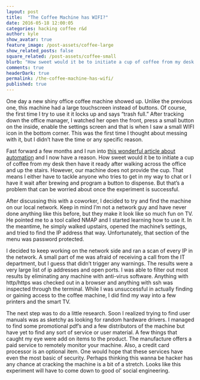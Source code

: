 ```yaml
---
layout: post
title:  "The Coffee Machine has WIFI?"
date: 2016-05-18 12:00:05
categories: hacking coffee r&d
author: kyle
show_avatar: true
feature_image: /post-assets/coffee-large
show_related_posts: false
square_related: /post-assets/coffee-small
blurb: "How sweet would it be to initiate a cup of coffee from my desk then have it ready after walking across the office and up the stairs."
comments: true
headerDark: true
permalink: /the-coffee-machine-has-wifi/
published: true
---
```


One day a new shiny office coffee machine showed up. Unlike the previous one, this machine had a large touchscreen instead of buttons. Of course, the first time I try to use it it locks up and says “trash full.” After tracking down the office manager, I watched her open the front, press a small button on the inside, enable the settings screen and that is when I saw a small WIFI icon in the bottom corner. This was the first time I thought about messing with it, but I didn’t have the time or any specific reason.

Fast forward a few months and I run into [this wonderful article about automation](https://www.jitbit.com/alexblog/249-now-thats-what-i-call-a-hacker/) and I now have a reason. How sweet would it be to initiate a cup of coffee from my desk then have it ready after walking across the office and up the stairs. However, our machine does not provide the cup. That means I either have to tackle anyone who tries to get in my way to chat or I have it wait after brewing and program a button to dispense. But that’s a problem that can be worried about once the experiment is successful.

After discussing this with a coworker, I decided to try and find the machine on our local network. Keep in mind I’m not a network guy and have never done anything like this before, but they make it look like so much fun on TV. He pointed me to a tool called NMAP and I started learning how to use it. In the meantime, he simply walked upstairs, opened the machine’s settings, and tried to find the IP address that way. Unfortunately, that section of the menu was password protected.

I decided to keep working on the network side and ran a scan of every IP in the network. A small part of me was afraid of receiving a call from the IT department, but I guess that didn’t trigger any warnings. The results were a very large list of ip addresses and open ports. I was able to filter out most results by eliminating any machine with anti-virus software. Anything with http/https was checked out in a browser and anything with ssh was inspected through the terminal. While I was unsuccessful in actually finding or gaining access to the coffee machine, I did find my way into a few printers and the smart TV.

The next step was to do a little research. Soon I realized trying to find user manuals was as sketchy as looking for random hardware drivers. I managed to find some promotional pdf’s and a few distributors of the machine but have yet to find any sort of service or user material. A few things that caught my eye were add on items to the product. The manufacture offers a paid service to remotely monitor your machine. Also, a credit card processor is an optional item. One would hope that these services have even the most basic of security. Perhaps thinking this wanna be hacker has any chance at cracking the machine is a bit of a stretch. Looks like this experiment will have to come down to good ol’ social engineering.
